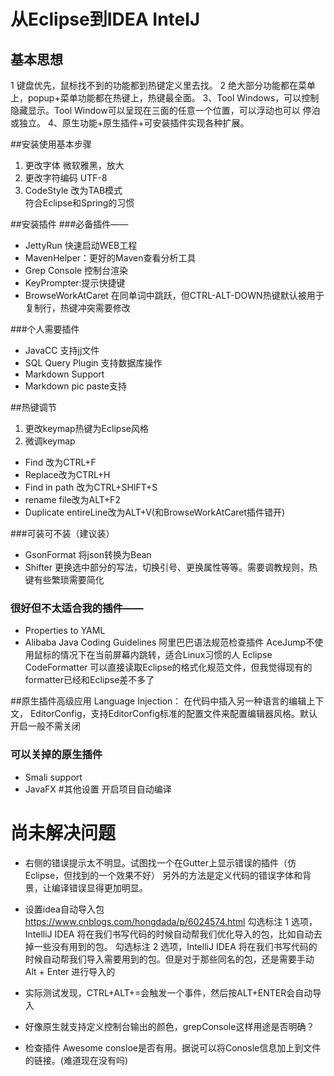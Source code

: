 # 从Eclipse到IDEA IntelJ


## 基本思想
1 键盘优先，鼠标找不到的功能都到热键定义里去找。
2 绝大部分功能都在菜单上，popup+菜单功能都在热键上，热键最全面。
3、Tool Windows，可以控制隐藏显示。Tool Window可以呈现在三面的任意一个位置，可以浮动也可以
停泊或独立。
4、原生功能+原生插件+可安装插件实现各种扩展。

##安装使用基本步骤
1. 更改字体
微软雅黑，放大
1. 更改字符编码
UTF-8
1. CodeStyle 改为TAB模式<br/>
符合Eclipse和Spring的习惯

##安装插件
###必备插件——
* JettyRun 快速启动WEB工程
* MavenHelper：更好的Maven查看分析工具
* Grep Console 控制台渲染
* KeyPrompter:提示快捷键
* BrowseWorkAtCaret 在同单词中跳跃，但CTRL-ALT-DOWN热键默认被用于复制行，热键冲突需要修改

###个人需要插件
* JavaCC   支持jj文件
* SQL Query Plugin  支持数据库操作
* Markdown Support
* Markdown pic paste支持

##热键调节
1. 更改keymap热键为Eclipse风格<br/>
1. 微调keymap
  * Find 改为CTRL+F
  * Replace改为CTRL+H
  * Find in path 改为CTRL+SHIFT+S
  * rename file改为ALT+F2
  * Duplicate entireLine改为ALT+V(和BrowseWorkAtCaret插件错开)
  
###可装可不装（建议装）
* GsonFormat    将json转换为Bean
* Shifter 更换选中部分的写法，切换引号、更换属性等等。需要调教规则，热键有些繁琐需要简化

### 很好但不太适合我的插件——
* Properties to YAML
* Alibaba Java Coding Guidelines 阿里巴巴语法规范检查插件
AceJump不使用鼠标的情况下在当前屏幕内跳转，适合Linux习惯的人
Eclipse CodeFormatter  可以直接读取Eclipse的格式化规范文件，但我觉得现有的formatter已经和Eclipse差不多了

##原生插件高级应用
Language Injection： 在代码中插入另一种语言的编辑上下文，
EditorConfig，支持EditorConfig标准的配置文件来配置编辑器风格。默认开启一般不需关闭

### 可以关掉的原生插件
* Smali support
* JavaFX
#其他设置
开启项目自动编译



# 尚未解决问题
* 右侧的错误提示太不明显。试图找一个在Gutter上显示错误的插件（仿Eclipse，但找到的一个效果不好）
另外的方法是定义代码的错误字体和背景，让编译错误显得更加明显。
* 设置idea自动导入包
https://www.cnblogs.com/hongdada/p/6024574.html
勾选标注 1 选项，IntelliJ IDEA 将在我们书写代码的时候自动帮我们优化导入的包，比如自动去掉一些没有用到的包。 
勾选标注 2 选项，IntelliJ IDEA 将在我们书写代码的时候自动帮我们导入需要用到的包。但是对于那些同名的包，还是需要手动 Alt + Enter 进行导入的
* 实际测试发现，CTRL+ALT+=会触发一个事件，然后按ALT+ENTER会自动导入

* 好像原生就支持定义控制台输出的颜色，grepConsole这样用途是否明确？
* 检查插件 Awesome consloe是否有用。据说可以将Conosle信息加上到文件的链接。(难道现在没有吗)
